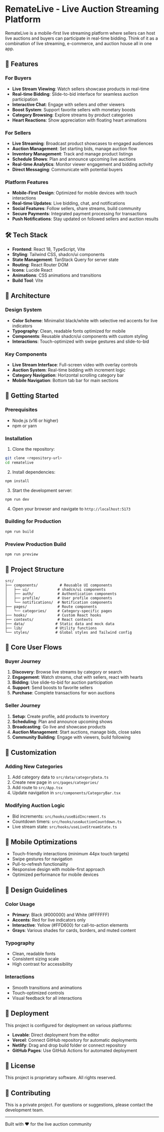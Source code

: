 
# RemateLive - Live Auction Streaming Platform

RemateLive is a mobile-first live streaming platform where sellers can host live auctions and buyers can participate in real-time bidding. Think of it as a combination of live streaming, e-commerce, and auction house all in one app.

## 🚀 Features

### For Buyers
- **Live Stream Viewing**: Watch sellers showcase products in real-time
- **Real-time Bidding**: Slide-to-bid interface for seamless auction participation
- **Interactive Chat**: Engage with sellers and other viewers
- **Boost System**: Support favorite sellers with monetary boosts
- **Category Browsing**: Explore streams by product categories
- **Heart Reactions**: Show appreciation with floating heart animations

### For Sellers
- **Live Streaming**: Broadcast product showcases to engaged audiences
- **Auction Management**: Set starting bids, manage auction flow
- **Inventory Management**: Track and manage product listings
- **Schedule Shows**: Plan and announce upcoming live auctions
- **Real-time Analytics**: Monitor viewer engagement and bidding activity
- **Direct Messaging**: Communicate with potential buyers

### Platform Features
- **Mobile-First Design**: Optimized for mobile devices with touch interactions
- **Real-time Updates**: Live bidding, chat, and notifications
- **Social Features**: Follow sellers, share streams, build community
- **Secure Payments**: Integrated payment processing for transactions
- **Push Notifications**: Stay updated on followed sellers and auction results

## 🛠 Tech Stack

- **Frontend**: React 18, TypeScript, Vite
- **Styling**: Tailwind CSS, shadcn/ui components
- **State Management**: TanStack Query for server state
- **Routing**: React Router DOM
- **Icons**: Lucide React
- **Animations**: CSS animations and transitions
- **Build Tool**: Vite

## 📱 Architecture

### Design System
- **Color Scheme**: Minimalist black/white with selective red accents for live indicators
- **Typography**: Clean, readable fonts optimized for mobile
- **Components**: Reusable shadcn/ui components with custom styling
- **Interactions**: Touch-optimized with swipe gestures and slide-to-bid

### Key Components
- **Live Stream Interface**: Full-screen video with overlay controls
- **Auction System**: Real-time bidding with increment logic
- **Category Navigation**: Horizontal scrolling category bar
- **Mobile Navigation**: Bottom tab bar for main sections

## 🚀 Getting Started

### Prerequisites
- Node.js (v16 or higher)
- npm or yarn

### Installation

1. Clone the repository:
```bash
git clone <repository-url>
cd rematelive
```

2. Install dependencies:
```bash
npm install
```

3. Start the development server:
```bash
npm run dev
```

4. Open your browser and navigate to `http://localhost:5173`

### Building for Production

```bash
npm run build
```

### Preview Production Build

```bash
npm run preview
```

## 📁 Project Structure

```
src/
├── components/          # Reusable UI components
│   ├── ui/             # shadcn/ui components
│   ├── auth/           # Authentication components
│   ├── profile/        # User profile components
│   └── notifications/  # Notification components
├── pages/              # Route components
│   └── categories/     # Category-specific pages
├── hooks/              # Custom React hooks
├── contexts/           # React contexts
├── data/              # Static data and mock data
├── lib/               # Utility functions
└── styles/            # Global styles and Tailwind config
```

## 🎯 Core User Flows

### Buyer Journey
1. **Discovery**: Browse live streams by category or search
2. **Engagement**: Watch streams, chat with sellers, react with hearts
3. **Bidding**: Use slide-to-bid for auction participation
4. **Support**: Send boosts to favorite sellers
5. **Purchase**: Complete transactions for won auctions

### Seller Journey
1. **Setup**: Create profile, add products to inventory
2. **Scheduling**: Plan and announce upcoming shows
3. **Broadcasting**: Go live and showcase products
4. **Auction Management**: Start auctions, manage bids, close sales
5. **Community Building**: Engage with viewers, build following

## 🔧 Customization

### Adding New Categories
1. Add category data to `src/data/categoryData.ts`
2. Create new page in `src/pages/categories/`
3. Add route to `src/App.tsx`
4. Update navigation in `src/components/CategoryBar.tsx`

### Modifying Auction Logic
- Bid increments: `src/hooks/useBidIncrement.ts`
- Countdown timers: `src/hooks/useAuctionCountdown.ts`
- Live stream state: `src/hooks/useLiveStreamState.ts`

## 📱 Mobile Optimizations

- Touch-friendly interactions (minimum 44px touch targets)
- Swipe gestures for navigation
- Pull-to-refresh functionality
- Responsive design with mobile-first approach
- Optimized performance for mobile devices

## 🎨 Design Guidelines

### Color Usage
- **Primary**: Black (#000000) and White (#FFFFFF)
- **Accents**: Red for live indicators only
- **Interactive**: Yellow (#FFD600) for call-to-action elements
- **Grays**: Various shades for cards, borders, and muted content

### Typography
- Clean, readable fonts
- Consistent sizing scale
- High contrast for accessibility

### Interactions
- Smooth transitions and animations
- Touch-optimized controls
- Visual feedback for all interactions

## 🚀 Deployment

This project is configured for deployment on various platforms:

- **Lovable**: Direct deployment from the editor
- **Vercel**: Connect GitHub repository for automatic deployments
- **Netlify**: Drag and drop build folder or connect repository
- **GitHub Pages**: Use GitHub Actions for automated deployment

## 📄 License

This project is proprietary software. All rights reserved.

## 🤝 Contributing

This is a private project. For questions or suggestions, please contact the development team.

---

Built with ❤️ for the live auction community
```
